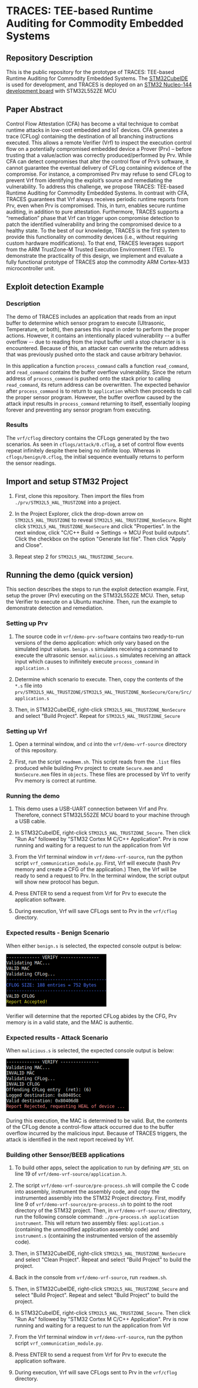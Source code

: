 # TRACES: TEE-based Runtime Auditing for Commodity Embedded Systems

## Repository Description
This is the public repository for the prototype of TRACES: TEE-based Runtime Auditing for Commodity Embedded Systems. The [STM32CubeIDE](https://www.st.com/en/development-tools/stm32cubeide.html) is used for development, and TRACES is deployed on an [STM32 Nucleo-144 development board](https://www.st.com/en/evaluation-tools/nucleo-l552ze-q.html#overview) with STM32L552ZE MCU


## Paper Abstract
Control Flow Attestation (CFA) has become a vital technique to combat runtime attacks in low-cost embedded and IoT devices. CFA generates a trace (CFLog) containing the destination of all branching instructions executed. This allows a remote Verifier (Vrf) to inspect the execution control flow on a potentially compromised embedded device a Prover (Prv) – before trusting that a value/action was correctly produced/performed by Prv. While CFA can detect compromises that alter the control flow of Prv’s software, it cannot guarantee the eventual delivery of CFLog containing evidence of the compromise. For instance, a compromised Prv may refuse to send CFLog to prevent Vrf from identifying the exploit’s source and remediating the vulnerability. To address this challenge, we propose TRACES: TEE-based Runtime Auditing for Commodity Embedded Systems. In contrast with CFA, TRACES guarantees that Vrf always receives periodic runtime reports from Prv, even when Prv is compromised. This, in turn, enables secure runtime auditing, in addition to pure attestation. Furthermore, TRACES supports a “remediation” phase that Vrf can trigger upon compromise detection to patch the identified vulnerability and bring the compromised device to a healthy state. To the best of our knowledge, TRACES is the first system to provide this functionality on commodity devices (i.e., without requiring custom hardware modifications). To that end, TRACES leverages support from the ARM TrustZone-M Trusted Execution Environment (TEE). To demonstrate the practicality of this design, we implement and evaluate a fully functional prototype of TRACES atop the commodity ARM Cortex-M33 microcontroller unit.

## Exploit detection Example

### Description
The demo of TRACES includes an application that reads from an input buffer to determine which sensor program to execute (Ultrasonic, Temperature, or both), then parses this input in order to perform the proper actions. However, it contains an intentionally placed vulnerability -- a buffer overflow -- due to reading from the input buffer until a stop character is is encountered. Because of this, an attacker can overwrite the return address that was previously pushed onto the stack and cause arbitrary behavior.

In this application a function `process_command` calls a function `read_command`, and `read_command` contains the buffer overflow vulnerability. Since the return address of `process_command` is pushed onto the stack prior to calling `read_command`, its return address can be overwritten. The expected behavior after `process_command` is to return to `application` which then proceeds to call the proper sensor program. However, the buffer overflow caused by the attack input results in `process_command` returning to itself, essentially looping forever and preventing any sensor program from executing. 

### Results
The `vrf/cflog` directory contains the CFLogs generated by the two scenarios. As seen in `cflogs/attack/0.cflog`, a set of control flow events repeat infinitely despite there being no infinite loop. Whereas in `cflogs/benign/0.cflog`, the initial sequence eventually returns to perform the sensor readings.

## Import and setup STM32 Project

1) First, clone this repository. Then import the files from `./prv/STM32L5_HAL_TRUSTZONE` into a project.

2) In the Project Explorer, click the drop-down arrow on `STM32L5_HAL_TRUSTZONE` to reveal `STM32L5_HAL_TRUSTZONE_NonSecure`. Right click `STM32L5_HAL_TRUSTZONE_NonSecure` and click "Properties". In the next window, click "C/C++ Build -> Settings -> MCU Post build outputs". Click the checkbox on the option "Generate list file". Then click "Apply and Close". 

3) Repeat step 2 for `STM32L5_HAL_TRUSTZONE_Secure`.

## Running the demo (quick version)

This section describes the steps to run the exploit detection example. First, setup the prover (Prv) executing on the  STM32L552ZE MCU. Then, setup the Verifier to execute on a Ubuntu machine. Then, run the example to demonstrate detection and remediation.

### Setting up Prv

1) The source code in `vrf/demo-prv-software` contains two ready-to-run versions of the demo application: which only vary based on the simulated input values. 
	`benign.s` simulates receiving a command to execute the ultrasonic sensor.
	`malicious.s` simulates receiving an attack input which causes to inifinitely execute `process_command` in `application.s`

2) Determine which scenario to execute. Then, copy the contents of the `*.s` file into `prv/STM32L5_HAL_TRUSTZONE/STM32L5_HAL_TRUSTZONE_NonSecure/Core/Src/application.s`

3) Then, in STM32CubeIDE, right-click `STM32L5_HAL_TRUSTZONE_NonSecure` and select "Build Project". Repeat for `STM32L5_HAL_TRUSTZONE_Secure`

### Setting up Vrf

1) Open a terminal window, and `cd` into the `vrf/demo-vrf-source` directory of this repository.

2) First, run the script `readmem.sh`. This script reads from the `.list` files produced while building Prv project to create `Secure.mem` and `NonSecure.mem` files in `objects`. These files are processed by Vrf to verify Prv memory is correct at runtime.

### Running the demo

1) This demo uses a USB-UART connection between Vrf and Prv. Therefore, connect STM32L552ZE MCU board to your machine through a USB cable.

2) In STM32CubeIDE, right-click `STM32L5_HAL_TRUSTZONE_Secure`. Then click "Run As" followed by "STM32 Cortex M C/C++ Application". Prv is now running and waiting for a request to run the application from Vrf

3) From the Vrf terminal window in `vrf/demo-vrf-source`, run the python script `vrf_communication_module.py`. First, Vrf will execute (hash Prv memory and create a CFG of the application.) Then, the Vrf will be ready to send a request to Prv. In the terminal window, the script output will show new protocol has begun.

4) Press ENTER to send a request from Vrf for Prv to execute the application software. 

5) During execution, Vrf will save CFLogs sent to Prv in the `vrf/cflog` directory.

### Expected results - Benign Scenario

When either `benign.s` is selected, the expected console output is below: 

![console output benign-access](./demo-benign.png)

Verifier will determine that the reported CFLog abides by the CFG, Prv memory is in a valid state, and the MAC is authentic.
 
### Expected results - Attack Scenario

When `malicious.s` is selected, the expected console output is below:

![console output malicious-access](./demo-attack.png)

During this execution, the MAC is determined to be valid. But, the contents of the CFLog denote a control-flow attack occurred due to the buffer overflow incurred by the malicious input. Because of TRACES triggers, the attack is identified in the next report received by Vrf.

### Building other Sensor/BEEB applications

1) To build other apps, select the application to run by defining `APP_SEL` on line 19 of `vrf/demo-vrf-source/application.h`.

2) The script `vrf/demo-vrf-source/pre-process.sh` will compile the C code into assembly, instrument the assembly code, and copy the instrumented assembly into the STM32 Project directory. First, modify line 9 of `vrf/demo-vrf-source/pre-process.sh` to point to the root directory of the STM32 project. Then, in `vrf/demo-vrf-source/` directory, run the following console command: `./pre-process.sh application instrument`. This will return two assembly files: `application.s` (containing the unmodified application assembly code)  and `instrument.s` (containing the instrumented version of the assembly code).

3) Then, in STM32CubeIDE, right-click `STM32L5_HAL_TRUSTZONE_NonSecure` and select "Clean Project". Repeat and select "Build Project" to build the project.

4) Back in the console from `vrf/demo-vrf-source`, run `readmem.sh`. 

5) Then, in STM32CubeIDE, right-click `STM32L5_HAL_TRUSTZONE_Secure` and select "Build Project". Repeat and select "Build Project" to build the project.

6) In STM32CubeIDE, right-click `STM32L5_HAL_TRUSTZONE_Secure`. Then click "Run As" followed by "STM32 Cortex M C/C++ Application". Prv is now running and waiting for a request to run the application from Vrf

7) From the Vrf terminal window in `vrf/demo-vrf-source`, run the python script `vrf_communication_module.py`. 

8) Press ENTER to send a request from Vrf for Prv to execute the application software. 

9) During execution, Vrf will save CFLogs sent to Prv in the `vrf/cflog` directory.
